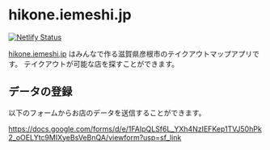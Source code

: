 # hikone.iemeshi.jp

[![Netlify Status](https://api.netlify.com/api/v1/badges/268863c9-c816-4ebb-9c35-aa7cfaca15e5/deploy-status)](https://app.netlify.com/sites/hikone-iemeshi/deploys)

[hikone.iemeshi.jp](https://hikone.iemeshi.jp) はみんなで作る滋賀県彦根市のテイクアウトマップアプリです。
テイクアウトが可能な店を探すことができます。

## データの登録

以下のフォームからお店のデータを送信することができます。

https://docs.google.com/forms/d/e/1FAIpQLSf6L_YXh4NzIEFKep1TVJ50hPk2_oOELYtc9MIXyeBsVeBnQA/viewform?usp=sf_link
